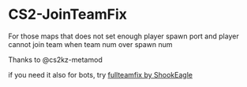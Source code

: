 # CS2-JoinTeamFix

For those maps that does not set enough player spawn port and player cannot join team when team num over spawn num

Thanks to @cs2kz-metamod

if you need it also for bots, try [fullteamfix by ShookEagle](https://github.com/ShookEagle/CS2-FullTeamFix)
